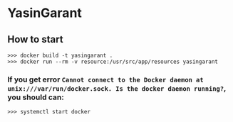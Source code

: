 # YasinGarant

## How to start
```
>>> docker build -t yasingarant .
>>> docker run --rm -v resource:/usr/src/app/resources yasingarant
```

### If you get error ```Cannot connect to the Docker daemon at unix:///var/run/docker.sock. Is the docker daemon running?```, you should can:
```
>>> systemctl start docker
```
